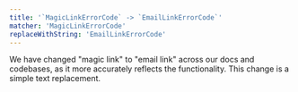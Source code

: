 ```yaml
---
title: '`MagicLinkErrorCode` -> `EmailLinkErrorCode`'
matcher: 'MagicLinkErrorCode'
replaceWithString: 'EmailLinkErrorCode'
---
```


We have changed "magic link" to "email link" across our docs and codebases, as it more accurately reflects the functionality. This change is a simple text replacement.
